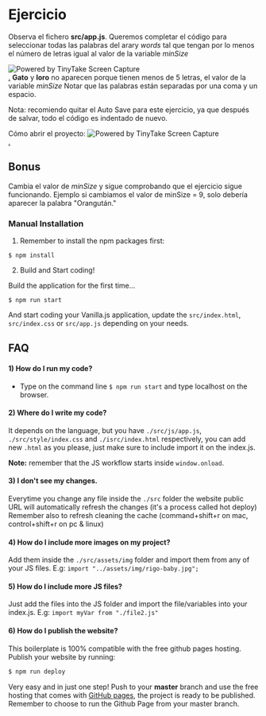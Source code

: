 # Ejercicio

Observa el fichero **src/app.js**. Queremos completar el código para seleccionar todas las palabras del arary _words_ tal que tengan por lo menos el número de letras igual al valor de la variable _minSize_

<img src="https://oscarm.tinytake.com/media/141b122?filename=1677875496795_TinyTake03-03-2023-09-31-34_638134722962483435.png&sub_type=thumbnail_preview&type=attachment&width=586&height=522" title="Powered by TinyTake Screen Capture"/><br><a href="https://www.tinytake.com">.</a>
**Gato** y **loro** no aparecen porque tienen menos de 5 letras, el valor de la variable _minSize_
Notar que las palabras están separadas por una coma y un espacio.

Nota: recomiendo quitar el Auto Save para este ejercicio, ya que después de salvar, todo el código es indentado de nuevo.

Cómo abrir el proyecto:
<img src="https://oscarm.tinytake.com/media/141b12a?filename=1677875673230_TinyTake03-03-2023-09-34-14_638134724726074188.png&sub_type=thumbnail_preview&type=attachment&width=1197&height=166" title="Powered by TinyTake Screen Capture"/><br><a href="https://www.tinytake.com">.</a>

## Bonus

Cambia el valor de _minSize_ y sigue comprobando que el ejercicio sigue funcionando. Ejemplo si cambiamos el valor de minSize = 9, solo debería aparecer la palabra "Orangután."

### Manual Installation

1. Remember to install the npm packages first:

```
$ npm install
```

2. Build and Start coding!

Build the application for the first time...

```
$ npm run start
```

And start coding your Vanilla.js application, update the `src/index.html`, `src/index.css` or `src/app.js` depending on your needs.

## FAQ

#### 1) How do I run my code?

- Type on the command line `$ npm run start` and type localhost on the browser.

#### 2) Where do I write my code?

It depends on the language, but you have `./src/js/app.js`, `./src/style/index.css` and `./isrc/index.html` respectively, you can add new `.html` as you please, just make sure to include import it on the index.js.

**Note:** remember that the JS workflow starts inside `window.onload`.

#### 3) I don't see my changes.

Everytime you change any file inside the `./src` folder the website public URL will automatically refresh the changes (it's a process called hot deploy)
Remember also to refresh cleaning the cache (command+shift+r on mac, control+shift+r on pc & linux)

#### 4) How do I include more images on my project?

Add them inside the `./src/assets/img` folder and import them from any of your JS files. E.g: `import "../assets/img/rigo-baby.jpg";`

#### 5) How do I include more JS files?

Just add the files into the JS folder and import the file/variables into your index.js. E.g: `import myVar from "./file2.js"`

#### 6) How do I publish the website?

This boilerplate is 100% compatible with the free github pages hosting. Publish your website by running:

```sh
$ npm run deploy
```

Very easy and in just one step! Push to your **master** branch and use the free hosting that comes with [GitHub pages](https://help.github.com/articles/configuring-a-publishing-source-for-github-pages/#enabling-github-pages-to-publish-your-site-from-master-or-gh-pages), the project is ready to be published. Remember to choose to run the Github Page from your master branch.
